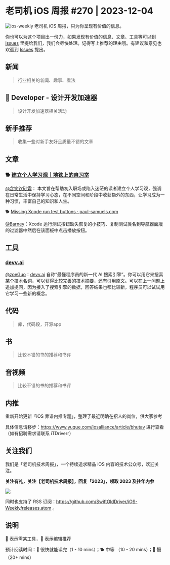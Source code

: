 # 老司机 iOS 周报 #270 | 2023-12-04

![ios-weekly](https://github.com/SwiftOldDriver/iOS-Weekly/blob/master/assets/ios-weekly.png?raw=true)
老司机 iOS 周报，只为你呈现有价值的信息。

你也可以为这个项目出一份力，如果发现有价值的信息、文章、工具等可以到 [Issues](https://github.com/SwiftOldDriver/iOS-Weekly/issues) 里提给我们，我们会尽快处理。记得写上推荐的理由哦。有建议和意见也欢迎到 [Issues](https://github.com/SwiftOldDriver/iOS-Weekly/issues) 提出。

## 新闻

> 行业相关的新闻、趣事、看法

##  Developer - 设计开发加速器

> 设计开发加速器相关活动

## 新手推荐

> 收集一些对新手友好且质量不错的文章

## 文章

### 🐕 [建立个人学习观｜地铁上的自习室](https://mp.weixin.qq.com/s/azyF-y5jPIy5trOpZFf0pA)

[@含笑饮砒霜](https://weibo.com/chinafishnews/)： 本文旨在帮助初入职场或陷入迷茫的读者建立个人学习观，强调在日常生活中保持学习心态，在不同空间和阶段中收获额外的东西，让学习成为一种习惯，丰富自己的知识和人生。

🐕 [Missing Xcode run test buttons · paul-samuels.com](https://paul-samuels.com/blog/2023/10/24/missing-xcode-run-test-buttons/)

[@Barney](~https://github.com/BarneyZhaoooo~)：Xcode 运行测试按钮缺失恢复的小技巧、复制测试类名到导航器面版的过滤器中然后在该面板中点击播放按钮。

## 工具

### [devv.ai](https://devv.ai/)

[@zoeGuo](https://github.com/zoeGuo)：[devv.ai](https://devv.ai/) 自称“最懂程序员的新一代 AI 搜索引擎”。你可以用它来搜索某个技术名词，可以获得比较完善的技术摘要，还有引用原文。可以在上一问题上追加提问，因为接入了搜索引擎的数据，回答结果也都比较新，程序员可以试试用它学习一些新的概念。

## 代码

> 库，代码段，开源app

## 书

> 比较不错的书的推荐和书评

## 音视频

> 比较不错的书的推荐和书评

## 内推

重新开始更新「iOS 靠谱内推专题」，整理了最近明确在招人的岗位，供大家参考

具体信息请移步：https://www.yuque.com/iosalliance/article/bhutav 进行查看（如有招聘需求请联系 iTDriverr）

## 关注我们

我们是「老司机技术周报」，一个持续追求精品 iOS 内容的技术公众号，欢迎关注。

**关注有礼，关注【老司机技术周报】，回复「2023」，领取 2023 及往年内参**

![](https://github.com/SwiftOldDriver/iOS-Weekly/blob/master/assets/qrcode_for_wechat.jpg?raw=true)

同时也支持了 RSS 订阅：https://github.com/SwiftOldDriver/iOS-Weekly/releases.atom 。

## 说明

🚧 表示需某工具，🌟 表示编辑推荐

预计阅读时间：🐎 很快就能读完（1 - 10 mins）；🐕 中等 （10 - 20 mins）；🐢 慢（20+ mins）
